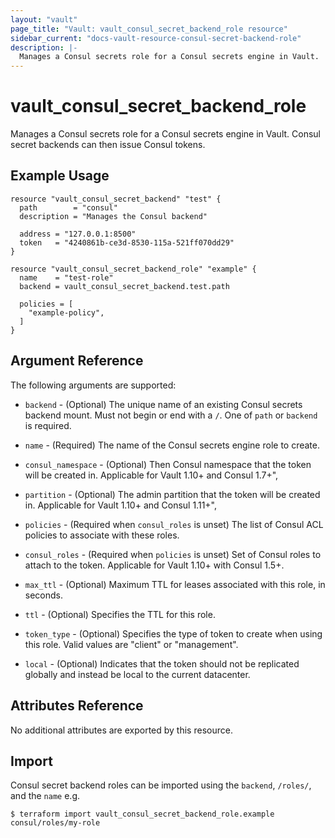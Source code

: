 ```yaml
---
layout: "vault"
page_title: "Vault: vault_consul_secret_backend_role resource"
sidebar_current: "docs-vault-resource-consul-secret-backend-role"
description: |-
  Manages a Consul secrets role for a Consul secrets engine in Vault.
---
```


# vault\_consul\_secret\_backend\_role

Manages a Consul secrets role for a Consul secrets engine in Vault. Consul secret backends can then issue Consul tokens.

## Example Usage

```hcl
resource "vault_consul_secret_backend" "test" {
  path        = "consul"
  description = "Manages the Consul backend"

  address = "127.0.0.1:8500"
  token   = "4240861b-ce3d-8530-115a-521ff070dd29"
}

resource "vault_consul_secret_backend_role" "example" {
  name    = "test-role"
  backend = vault_consul_secret_backend.test.path

  policies = [
    "example-policy",
  ]
}
```

## Argument Reference

The following arguments are supported:

* `backend` - (Optional) The unique name of an existing Consul secrets backend mount. Must not begin or end with a `/`. One of `path` or `backend` is required.

* `name` - (Required) The name of the Consul secrets engine role to create.
 
* `consul_namespace` - (Optional) Then Consul namespace that the token will be created in.
   Applicable for Vault 1.10+ and Consul 1.7+",

* `partition` - (Optional) The admin partition that the token will be created in.
   Applicable for Vault 1.10+ and Consul 1.11+",

* `policies` - (Required when `consul_roles` is unset) The list of Consul ACL policies to associate with these roles.

* `consul_roles` - (Required when `policies` is unset) Set of Consul roles to attach to the token.
   Applicable for Vault 1.10+ with Consul 1.5+.

* `max_ttl` - (Optional) Maximum TTL for leases associated with this role, in seconds.

* `ttl` - (Optional) Specifies the TTL for this role.

* `token_type` - (Optional) Specifies the type of token to create when using this role. Valid values are "client" or "management".

* `local` - (Optional) Indicates that the token should not be replicated globally and instead be local to the current datacenter.

## Attributes Reference

No additional attributes are exported by this resource.

## Import

Consul secret backend roles can be imported using the `backend`, `/roles/`, and the `name` e.g.

```
$ terraform import vault_consul_secret_backend_role.example consul/roles/my-role
```
